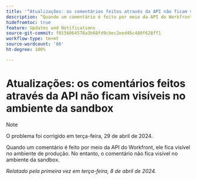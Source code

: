 ```yaml
---
title: '“Atualizações: os comentários feitos através da API não ficam visíveis no ambiente da sandbox”'
description: “Quando um comentário é feito por meio da API do Workfront, ele fica visível no ambiente de produção. No entanto, o comentário não fica visível no ambiente da sandbox. ”
hidefromtoc: true
feature: Updates and Notifications
source-git-commit: f0156064570a3b68fd9cbec2eed46c489f628ff1
workflow-type: tm+mt
source-wordcount: '86'
ht-degree: 100%

---
```



# Atualizações: os comentários feitos através da API não ficam visíveis no ambiente da sandbox

>[!NOTE]
>
>O problema foi corrigido em terça-feira, 29 de abril de 2024.

Quando um comentário é feito por meio da API do Workfront, ele fica visível no ambiente de produção. No entanto, o comentário não fica visível no ambiente da sandbox.

_Relatado pela primeira vez em terça-feira, 8 de abril de 2024._


